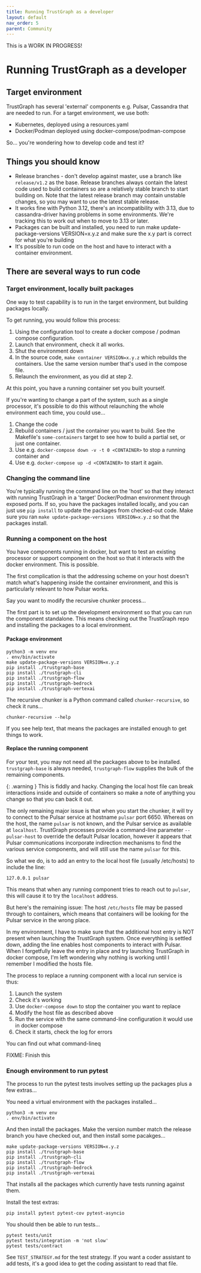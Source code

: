 ```yaml
---
title: Running TrustGraph as a developer
layout: default
nav_order: 5
parent: Community
---
```


This is a WORK IN PROGRESS!

# Running TrustGraph as a developer

## Target environment

TrustGraph has several 'external' components e.g. Pulsar, Cassandra that are
needed to run.  For a target environment, we use both:

- Kubernetes, deployed using a resources.yaml
- Docker/Podman deployed using docker-compose/podman-compose

So... you're wondering how to develop code and test it?

## Things you should know

- Release branches - don't develop against master, use
  a branch like `release/v1.2` as the base.  Release branches always
  contain the latest code used to build containers so are a relatively
  stable branch to start building on.  Note that the latest release branch
  may contain unstable changes, so you may want to use the latest stable
  release.
- It works fine with Python 3.12, there's an incompatibility with 3.13, due
  to cassandra-driver having problems in some environments.  We're tracking
  this to work out when to move to 3.13 or later.
- Packages can be built and installed, you need to run
  make update-package-versions VERSION=x.y.z
  and make sure the x.y part is correct for what you're building
- It's possible to run code on the host and have to interact with a
  container environment.

## There are several ways to run code

### Target environment, locally built packages

One way to test capability is to run in the target environment, but building
packages locally.

To get running, you would follow this process:
1. Using the configuration tool to create a docker compose / podman compose
   configuration.
2. Launch that environment, check it all works.
3. Shut the environment down
4. In the source code, `make container VERSION=x.y.z` which rebuilds the
   containers.  Use the same version number that's used in the compose file.
5. Relaunch the environment, as you did at step 2.

At this point, you have a running container set you built yourself.

If you're wanting to change a part of the system, such as a single processor,
it's possible to do this without relaunching the whole environment each time,
you could use...

1. Change the code
2. Rebuild containers / just the container you want to build.  See the
   Makefile's `some-containers` target to see how to build a partial set, or
   just one container.
3. Use e.g. `docker-compose down -v -t 0 <CONTAINER>` to stop a running
   container and
4. Use e.g. `docker-compose up -d <CONTAINER>` to start it again.

### Changing the command line

You're typically running the command line on the 'host' so that they interact
with running TrustGraph in a 'target' Docker/Podman environment through
exposed ports.  If so, you have the packages installed locally, and you
can just use `pip install` to update the packages from checked-out code.
Make sure you ran `make update-package-versions VERSION=x.y.z` so that the
packages install.

### Running a component on the host

You have components running in docker, but want to test an existing
processor or support component on the host so that it interacts with the
docker environment.  This is possible.

The first complication is that the addressing scheme on your host doesn't
match what's happening inside the container environment, and this
is particularly relevant to how Pulsar works.

Say you want to modify the recursive chunker process...

The first part is to set up the development environment so that you
can run the component standalone.  This means checking out the TrustGraph
repo and installing the packages to a local environment.

#### Package environment

```
python3 -m venv env
. env/bin/activate
make update-package-versions VERSION=x.y.z
pip install ./trustgraph-base
pip install ./trustgraph-cli
pip install ./trustgraph-flow
pip install ./trustgraph-bedrock
pip install ./trustgraph-vertexai
```

The recursive chunker is a Python command called `chunker-recursive`, so
check it runs...

```
chunker-recursive --help
```

If you see help text, that means the packages are installed enough
to get things to work.

#### Replace the running component

For your test, you may not need all the packages above to be
installed.  `trustgraph-base` is always needed, `trustgraph-flow`
supplies the bulk of the remaining components.

{: .warning }
This is fiddly and hacky.  Changing the local host file
can break interactions inside and outside of containers so make a note
of anything you change so that you can back it out.

The only remaining major issue is that when you start the chunker,
it will try to connect to the Pulsar service at hostname `pulsar` port 6650.
Whereas on the host, the name `pulsar` is not known, and the Pulsar
service as available at `localhost`.  TrustGraph processes provide a
command-line parameter `--pulsar-host` to override the default Pulsar
location, however it appears that Pulsar communications incorporate
indirection mechanisms to find the various service components, and
will still use the name `pulsar` for this.

So what we do, is to add an entry to the local host file (usually /etc/hosts)
to include the line:

```
127.0.0.1 pulsar
```

This means that when any running component tries to reach out to
`pulsar`, this will cause it to try the `localhost` address.

But here's the remaining issue: The host `/etc/hosts` file may be passed
through to containers, which means that containers will be looking for
the Pulsar service in the wrong place.

In my environment, I have to make sure that the additional host entry
is NOT present when launching the TrustGraph system.  Once everything
is settled down, adding the line enables host components to interact
with Pulsar.  When I forgetfully leave the entry in place and try launching
TrustGraph in docker compose, I'm left wondering why nothing is working
until I remember I modified the hosts file.

The process to replace a running component with a local run service is thus:

1. Launch the system
2. Check it's working
3. Use `docker-compose down` to stop the container you want to replace
4. Modify the host file as described above
6. Run the service with the same command-line configuration it would use
   in docker compose
7. Check it starts, check the log for errors

You can find out what command-lineq

FIXME: Finish this

### Enough environment to run pytest

The process to run the pytest tests involves setting up the
packages plus a few extras...

You need a virtual environment with the packages installed...
```
python3 -m venv env
. env/bin/activate
```

And then install the packages.  Make the version number match the
release branch you have checked out, and then install some pacakges...

```
make update-package-versions VERSION=x.y.z
pip install ./trustgraph-base
pip install ./trustgraph-cli
pip install ./trustgraph-flow
pip install ./trustgraph-bedrock
pip install ./trustgraph-vertexai
```

That installs all the packages which currently have tests running
against them.

Install the test extras:

```
pip install pytest pytest-cov pytest-asyncio
```

You should then be able to run tests...
```
pytest tests/unit
pytest tests/integration -m 'not slow'
pytest tests/contract
```

See `TEST_STRATEGY.md` for the test strategy.  If you want a coder
assistant to add tests, it's a good idea to get the coding assistant
to read that file.
